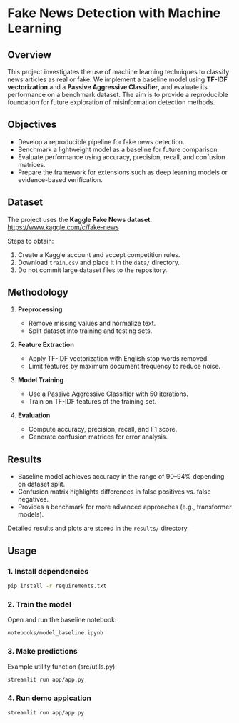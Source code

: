 # Fake News Detection with Machine Learning

## Overview
This project investigates the use of machine learning techniques to classify news articles as real or fake. We implement a baseline model using **TF-IDF vectorization** and a **Passive Aggressive Classifier**, and evaluate its performance on a benchmark dataset. The aim is to provide a reproducible foundation for future exploration of misinformation detection methods.

## Objectives
- Develop a reproducible pipeline for fake news detection.  
- Benchmark a lightweight model as a baseline for future comparison.  
- Evaluate performance using accuracy, precision, recall, and confusion matrices.  
- Prepare the framework for extensions such as deep learning models or evidence-based verification.


## Dataset
The project uses the **Kaggle Fake News dataset**:  
https://www.kaggle.com/c/fake-news  

Steps to obtain:  
1. Create a Kaggle account and accept competition rules.  
2. Download `train.csv` and place it in the `data/` directory.  
3. Do not commit large dataset files to the repository.

## Methodology
1. **Preprocessing**  
   - Remove missing values and normalize text.  
   - Split dataset into training and testing sets.  

2. **Feature Extraction**  
   - Apply TF-IDF vectorization with English stop words removed.  
   - Limit features by maximum document frequency to reduce noise.  

3. **Model Training**  
   - Use a Passive Aggressive Classifier with 50 iterations.  
   - Train on TF-IDF features of the training set.  

4. **Evaluation**  
   - Compute accuracy, precision, recall, and F1 score.  
   - Generate confusion matrices for error analysis.  

## Results
- Baseline model achieves accuracy in the range of 90–94% depending on dataset split.  
- Confusion matrix highlights differences in false positives vs. false negatives.  
- Provides a benchmark for more advanced approaches (e.g., transformer models).  

Detailed results and plots are stored in the `results/` directory.  

## Usage
### 1. Install dependencies
```bash
pip install -r requirements.txt
```
### 2. Train the model
Open and run the baseline notebook:
```bash 
notebooks/model_baseline.ipynb
```
### 3. Make predictions
Example utility function (src/utils.py):
```bash
streamlit run app/app.py
```
### 4. Run demo appication
```bash 
streamlit run app/app.py
```

